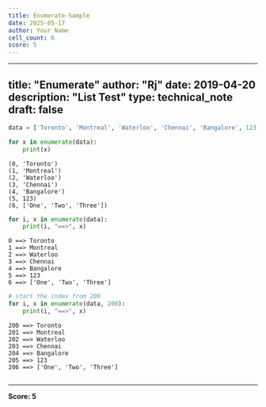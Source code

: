 ```yaml
---
title: Enumerate-Sample
date: 2025-05-17
author: Your Name
cell_count: 6
score: 5
---
```


---
title: "Enumerate"
author: "Rj"
date: 2019-04-20
description: "List Test"
type: technical_note
draft: false
---

```python
data = ['Toronto', 'Montreal', 'Waterloo', 'Chennai', 'Bangalore', 123, ['One', 'Two', 'Three']]
```


```python
for x in enumerate(data):
    print(x)
```

    (0, 'Toronto')
    (1, 'Montreal')
    (2, 'Waterloo')
    (3, 'Chennai')
    (4, 'Bangalore')
    (5, 123)
    (6, ['One', 'Two', 'Three'])



```python
for i, x in enumerate(data):
    print(i, "==>", x)
```

    0 ==> Toronto
    1 ==> Montreal
    2 ==> Waterloo
    3 ==> Chennai
    4 ==> Bangalore
    5 ==> 123
    6 ==> ['One', 'Two', 'Three']



```python
# start the index from 200
for i, x in enumerate(data, 200):
    print(i, "==>", x)
```

    200 ==> Toronto
    201 ==> Montreal
    202 ==> Waterloo
    203 ==> Chennai
    204 ==> Bangalore
    205 ==> 123
    206 ==> ['One', 'Two', 'Three']



```python

```


---
**Score: 5**
